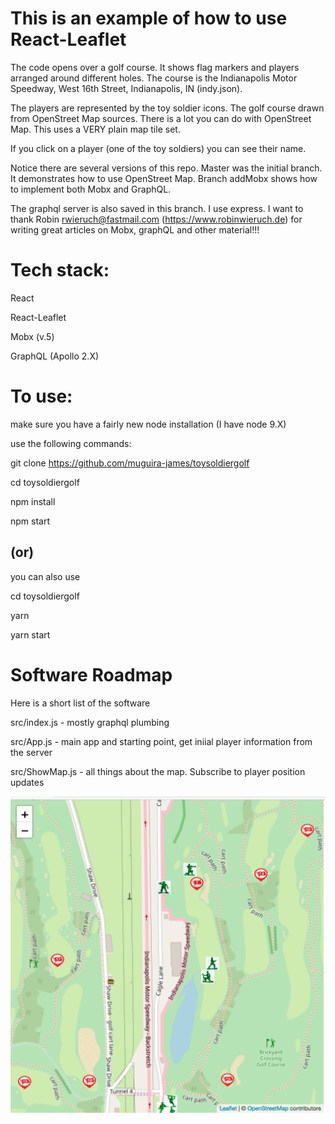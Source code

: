 

# This is an example of how to use React-Leaflet 

The code opens over a golf course. It shows flag markers and players arranged around different holes. The course is the Indianapolis Motor Speedway, West 16th Street, Indianapolis, IN (indy.json).

The players are represented by the toy soldier icons.  The golf course drawn from OpenStreet Map sources.  There is a lot you can do with OpenStreet Map.  This uses a VERY 
plain map tile set.

If you click on a player (one of the toy soldiers) you can see their name.

Notice there are several versions of this repo.  Master was the initial branch. It demonstrates how to use OpenStreet Map.  Branch addMobx shows how to implement both Mobx and GraphQL.

The graphql server is also saved in this branch. I use express.  I want to thank Robin <rwieruch@fastmail.com> (https://www.robinwieruch.de) for writing great articles on Mobx, graphQL and other material!!!

# Tech stack:
 
React

React-Leaflet

Mobx (v.5)

GraphQL (Apollo 2.X)

# To use:

make sure you have a fairly new node installation (I have node 9.X) 

use the following commands:

git clone https://github.com/muguira-james/toysoldiergolf

cd toysoldiergolf

npm install

npm start

## (or)

you can also use

cd toysoldiergolf

yarn

yarn start

# Software Roadmap

Here is a short list of the software

src/index.js - mostly graphql plumbing

src/App.js - main app and starting point, get iniial player information from the server

src/ShowMap.js - all things about the map.  Subscribe to player position updates

![ToySoldierGolf](./toysoldiergolf.png)